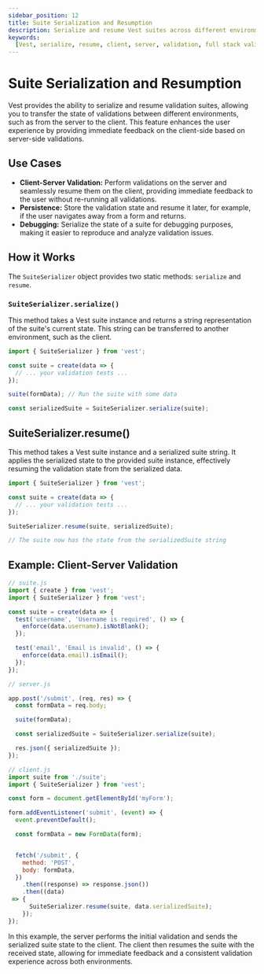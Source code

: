 ```yaml
---
sidebar_position: 12
title: Suite Serialization and Resumption
description: Serialize and resume Vest suites across different environments, such as client-side and server-side.
keywords:
  [Vest, serialize, resume, client, server, validation, full stack validation]
---
```


# Suite Serialization and Resumption

Vest provides the ability to serialize and resume validation suites, allowing you to transfer the state of validations between different environments, such as from the server to the client. This feature enhances the user experience by providing immediate feedback on the client-side based on server-side validations.

## Use Cases

- **Client-Server Validation:** Perform validations on the server and seamlessly resume them on the client, providing immediate feedback to the user without re-running all validations.
- **Persistence:** Store the validation state and resume it later, for example, if the user navigates away from a form and returns.
- **Debugging:** Serialize the state of a suite for debugging purposes, making it easier to reproduce and analyze validation issues.

## How it Works

The `SuiteSerializer` object provides two static methods: `serialize` and `resume`.

### `SuiteSerializer.serialize()`

This method takes a Vest suite instance and returns a string representation of the suite's current state. This string can be transferred to another environment, such as the client.

```javascript
import { SuiteSerializer } from 'vest';

const suite = create(data => {
  // ... your validation tests ...
});

suite(formData); // Run the suite with some data

const serializedSuite = SuiteSerializer.serialize(suite);
```

## SuiteSerializer.resume()

This method takes a Vest suite instance and a serialized suite string. It applies the serialized state to the provided suite instance, effectively resuming the validation state from the serialized data.

```js
import { SuiteSerializer } from 'vest';

const suite = create(data => {
  // ... your validation tests ...
});

SuiteSerializer.resume(suite, serializedSuite);

// The suite now has the state from the serializedSuite string
```

## Example: Client-Server Validation

```js
// suite.js
import { create } from 'vest';
import { SuiteSerializer } from 'vest';

const suite = create(data => {
  test('username', 'Username is required', () => {
    enforce(data.username).isNotBlank();
  });

  test('email', 'Email is invalid', () => {
    enforce(data.email).isEmail();
  });
});
```

```js
// server.js

app.post('/submit', (req, res) => {
  const formData = req.body;

  suite(formData);

  const serializedSuite = SuiteSerializer.serialize(suite);

  res.json({ serializedSuite });
});
```

```js
// client.js
import suite from './suite';
import { SuiteSerializer } from 'vest';

const form = document.getElementById('myForm');

form.addEventListener('submit', (event) => {
  event.preventDefault();

  const formData = new FormData(form);  


  fetch('/submit', {
    method: 'POST',
    body: formData,
  })
    .then((response) => response.json())
    .then((data)  
 => {
      SuiteSerializer.resume(suite, data.serializedSuite);
    });
});
```

In this example, the server performs the initial validation and sends the serialized suite state to the client. The client then resumes the suite with the received state, allowing for immediate feedback and a consistent validation experience across both environments.
